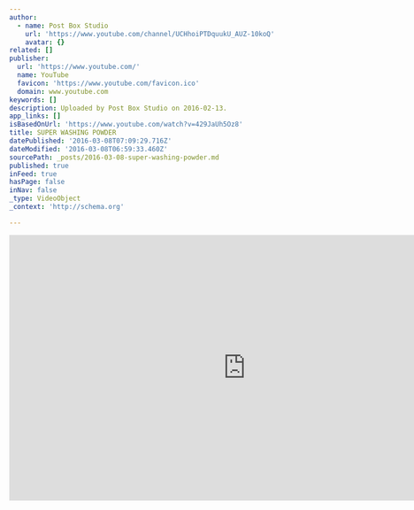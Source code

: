 ```yaml
---
author:
  - name: Post Box Studio
    url: 'https://www.youtube.com/channel/UCHhoiPTDquukU_AUZ-10koQ'
    avatar: {}
related: []
publisher:
  url: 'https://www.youtube.com/'
  name: YouTube
  favicon: 'https://www.youtube.com/favicon.ico'
  domain: www.youtube.com
keywords: []
description: Uploaded by Post Box Studio on 2016-02-13.
app_links: []
isBasedOnUrl: 'https://www.youtube.com/watch?v=429JaUh5Oz8'
title: SUPER WASHING POWDER
datePublished: '2016-03-08T07:09:29.716Z'
dateModified: '2016-03-08T06:59:33.460Z'
sourcePath: _posts/2016-03-08-super-washing-powder.md
published: true
inFeed: true
hasPage: false
inNav: false
_type: VideoObject
_context: 'http://schema.org'

---
```

<iframe src="https://cdn.embedly.com/widgets/media.html?src=https%3A%2F%2Fwww.youtube.com%2Fembed%2F429JaUh5Oz8%3Ffeature%3Doembed&amp;url=https%3A%2F%2Fwww.youtube.com%2Fwatch%3Fv%3D429JaUh5Oz8&amp;image=https%3A%2F%2Fi.ytimg.com%2Fvi%2F429JaUh5Oz8%2Fhqdefault.jpg&amp;key=b7d04c9b404c499eba89ee7072e1c4f7&amp;type=text%2Fhtml&amp;schema=youtube" width="854" height="480" scrolling="no" frameborder="0" allowfullscreen="allowfullscreen" style=""></iframe>